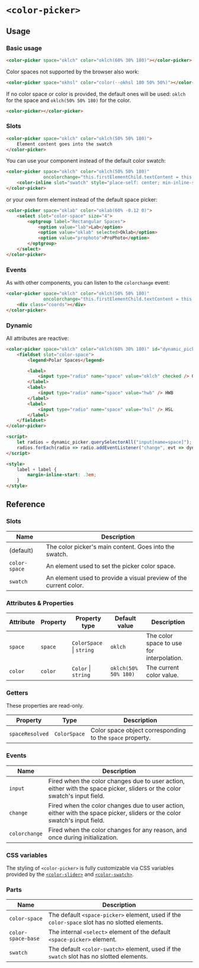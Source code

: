 # `<color-picker>`

## Usage

### Basic usage

```html
<color-picker space="oklch" color="oklch(60% 30% 180)"></color-picker>
```

Color spaces not supported by the browser also work:

```html
<color-picker space="okhsl" color="color(--okhsl 180 50% 50%)"></color-picker>
```

If no color space or color is provided, the default ones will be used: `oklch` for the space and `oklch(50% 50% 180)` for the color.

```html
<color-picker></color-picker>
```

### Slots

```html
<color-picker space="oklch" color="oklch(50% 50% 180)">
	Element content goes into the swatch
</color-picker>
```

You can use your component instead of the default color swatch:

```html
<color-picker space="oklch" color="oklch(50% 50% 180)"
              oncolorchange="this.firstElementChild.textContent = this.color">
	<color-inline slot="swatch" style="place-self: center; min-inline-size: fit-content"></color-inline>
</color-picker>
```

or your own form element instead of the default space picker:

```html
<color-picker space="oklab" color="oklab(60% -0.12 0)">
	<select slot="color-space" size="4">
		<optgroup label="Rectangular Spaces">
			<option value="lab">Lab</option>
			<option value="oklab" selected>Oklab</option>
			<option value="prophoto">ProPhoto</option>
		</optgroup>
	</select>
</color-picker>
```

### Events

As with other components, you can listen to the `colorchange` event:

```html
<color-picker space="oklch" color="oklch(50% 50% 180)"
              oncolorchange="this.firstElementChild.textContent = this.color.oklch.join(' ')">
	<div class="coords"></div>
</color-picker>
```

### Dynamic

All attributes are reactive:

```html
<color-picker space="oklch" color="oklch(60% 30% 180)" id="dynamic_picker">
	<fieldset slot="color-space">
		<legend>Polar Spaces</legend>

		<label>
			<input type="radio" name="space" value="oklch" checked /> OKLCh
		</label>
		<label>
			<input type="radio" name="space" value="hwb" /> HWB
		</label>
		<label>
			<input type="radio" name="space" value="hsl" /> HSL
		</label>
	</fieldset>
</color-picker>

<script>
	let radios = dynamic_picker.querySelectorAll("input[name=space]");
	radios.forEach(radio => radio.addEventListener("change", evt => dynamic_picker.space = evt.target.value));
</script>

<style>
	label + label {
		margin-inline-start: .3em;
	}
</style>
```

## Reference

### Slots

| Name | Description |
|------|-------------|
| (default) | The color picker's main content. Goes into the swatch. |
| `color-space` | An element used to set the picker color space. |
| `swatch` | An element used to provide a visual preview of the current color. |

### Attributes & Properties

| Attribute | Property | Property type | Default value | Description |
|-----------|----------|---------------|---------------|-------------|
| `space` | `space` | `ColorSpace` &#124; `string` | `oklch` | The color space to use for interpolation. |
| `color` | `color` | `Color` &#124; `string` | `oklch(50% 50% 180)` | The current color value. |

### Getters

These properties are read-only.

| Property | Type | Description |
|----------|------|-------------|
| `spaceResolved` | `ColorSpace` | Color space object corresponding to the `space` property. |

### Events

| Name | Description |
|------|-------------|
| `input` | Fired when the color changes due to user action, either with the space picker, sliders or the color swatch's input field. |
| `change` | Fired when the color changes due to user action, either with the space picker, sliders or the color swatch's input field. |
| `colorchange` | Fired when the color changes for any reason, and once during initialization. |

### CSS variables

The styling of `<color-picker>` is fully customizable via CSS variables provided by the [`<color-slider>`](../color-slider/#css-variables) and [`<color-swatch>`](../color-swatch/#css-variables).

### Parts

| Name | Description |
|------|-------------|
| `color-space` | The default `<space-picker>` element, used if the `color-space` slot has no slotted elements. |
| `color-space-base` | The internal `<select>` element of the default `<space-picker>` element. |
| `swatch` | The default `<color-swatch>` element, used if the `swatch` slot has no slotted elements. |

